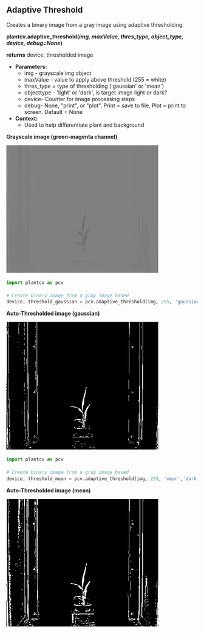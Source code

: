 ## Adaptive Threshold

Creates a binary image from a gray image using adaptive thresholding.

**plantcv.adaptive_threshold(*img, maxValue, thres_type, object_type, device, debug=None*)**

**returns** device, thresholded image

- **Parameters:**
    - img - grayscale img object
    - maxValue - value to apply above threshold (255 = white)
    - thres_type  = type of thresholding ('gaussian' or 'mean')
    - objecttype - 'light' or 'dark', is target image light or dark?
    - device- Counter for image processing steps
    - debug- None, "print", or "plot". Print = save to file, Plot = print to screen. Default = None
- **Context:**
    - Used to help differentiate plant and background
    

**Grayscale image (green-magenta channel)**

![Screenshot](img/documentation_images/auto_threshold/original_image1.jpg)


```python
import plantcv as pcv

# Create binary image from a gray image based
device, threshold_gaussian = pcv.adaptive_threshold(img, 255, 'gaussian','dark', device, debug="print")
```

**Auto-Thresholded image (gaussian)**

![Screenshot](img/documentation_images/auto_threshold/gaussian_threshold.jpg)

```python
import plantcv as pcv

# Create binary image from a gray image based 
device, threshold_mean = pcv.adaptive_threshold(img, 255, 'mean','dark', device, debug="print")
```

**Auto-Thresholded image (mean)**

![Screenshot](img/documentation_images/auto_threshold/mean_threshold.jpg)
